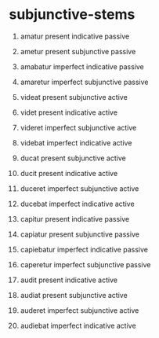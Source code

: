 # subjunctive-stems

1. amatur present indicative passive

2. ametur present subjunctive passive

3. amabatur imperfect indicative passive

4. amaretur imperfect subjunctive passive

5. videat present subjunctive active

6. videt present indicative active

7. videret imperfect subjunctive active

8. videbat imperfect indicative active

9. ducat present subjunctive active

10. ducit present indicative active

11. duceret imperfect subjunctive active

12. ducebat imperfect indicative active

13. capitur present indicative passive

14. capiatur present subjunctive passive

15. capiebatur imperfect indicative passive

16. caperetur imperfect subjunctive passive

17. audit present indicative active

18. audiat present subjunctive active

19. auderet imperfect subjunctive active

20. audiebat imperfect indicative active

